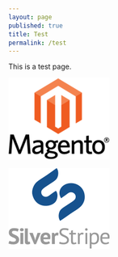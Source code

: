 ```yaml
---
layout: page
published: true
title: Test
permalink: /test
---
```


This is a test page.

![Magento-Logo.png](/assets/uploads/Magento-Logo.png)

![SilverStripe-Logo.png](/assets/uploads/SilverStripe-Logo.png)
